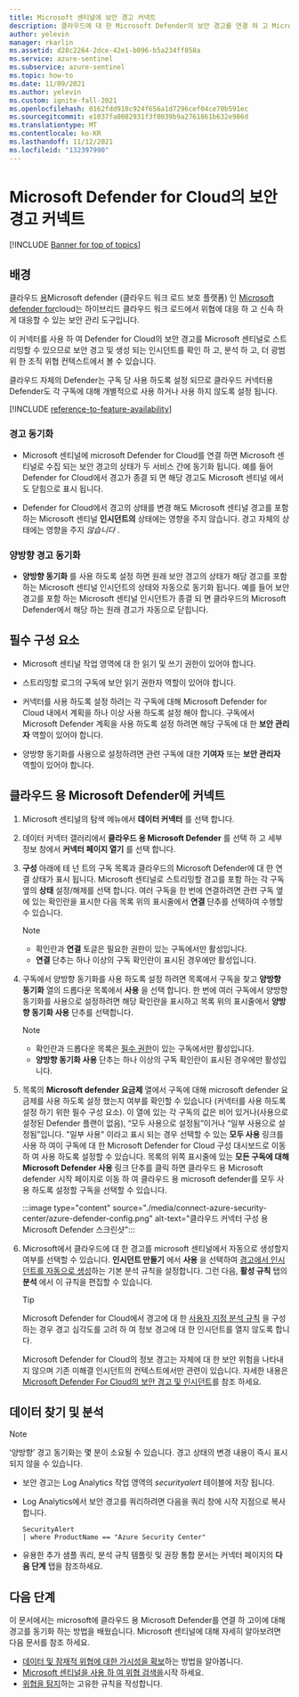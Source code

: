 ```yaml
---
title: Microsoft 센티널에 보안 경고 커넥트
description: 클라우드에 대 한 Microsoft Defender의 보안 경고를 연결 하 고 Microsoft 센티널로 스트리밍하는 방법에 대해 알아봅니다.
author: yelevin
manager: rkarlin
ms.assetid: d28c2264-2dce-42e1-b096-b5a234ff858a
ms.service: azure-sentinel
ms.subservice: azure-sentinel
ms.topic: how-to
ms.date: 11/09/2021
ms.author: yelevin
ms.custom: ignite-fall-2021
ms.openlocfilehash: 0162fdd918c924f656a1d7296cef04ce70b591ec
ms.sourcegitcommit: e1037fa0082931f3f0039b9a2761861b632e986d
ms.translationtype: MT
ms.contentlocale: ko-KR
ms.lasthandoff: 11/12/2021
ms.locfileid: "132397990"
---
```

# <a name="connect-security-alerts-from-microsoft-defender-for-cloud"></a>Microsoft Defender for Cloud의 보안 경고 커넥트

[!INCLUDE [Banner for top of topics](./includes/banner.md)]

## <a name="background"></a>배경

클라우드 [용](../security-center/security-center-introduction.md)Microsoft defender (클라우드 워크 로드 보호 플랫폼) 인 [Microsoft defender for](../security-center/azure-defender.md)cloud는 하이브리드 클라우드 워크 로드에서 위협에 대응 하 고 신속 하 게 대응할 수 있는 보안 관리 도구입니다.

이 커넥터를 사용 하 여 Defender for Cloud의 보안 경고를 Microsoft 센티널로 스트리밍할 수 있으므로 보안 경고 및 생성 되는 인시던트를 확인 하 고, 분석 하 고, 더 광범위 한 조직 위협 컨텍스트에서 볼 수 있습니다.

클라우드 자체의 Defender는 구독 당 사용 하도록 설정 되므로 클라우드 커넥터용 Defender도 각 구독에 대해 개별적으로 사용 하거나 사용 하지 않도록 설정 됩니다.

[!INCLUDE [reference-to-feature-availability](includes/reference-to-feature-availability.md)]

### <a name="alert-synchronization"></a>경고 동기화

- Microsoft 센티널에 microsoft Defender for Cloud를 연결 하면 Microsoft 센티널로 수집 되는 보안 경고의 상태가 두 서비스 간에 동기화 됩니다. 예를 들어 Defender for Cloud에서 경고가 종결 되 면 해당 경고도 Microsoft 센티널 에서도 닫힘으로 표시 됩니다.

- Defender for Cloud에서 경고의 상태를 변경 해도 Microsoft 센티널 경고를 포함 하는 Microsoft 센티널 **인시던트의** 상태에는 영향을 주지 않습니다. 경고 자체의 상태에는 영향을 주지 *않습니다* .

### <a name="bi-directional-alert-synchronization"></a>양방향 경고 동기화

- **양방향 동기화** 를 사용 하도록 설정 하면 원래 보안 경고의 상태가 해당 경고를 포함 하는 Microsoft 센티널 인시던트의 상태와 자동으로 동기화 됩니다. 예를 들어 보안 경고를 포함 하는 Microsoft 센티널 인시던트가 종결 되 면 클라우드의 Microsoft Defender에서 해당 하는 원래 경고가 자동으로 닫힙니다.

## <a name="prerequisites"></a>필수 구성 요소

- Microsoft 센티널 작업 영역에 대 한 읽기 및 쓰기 권한이 있어야 합니다.

- 스트리밍할 로그의 구독에 보안 읽기 권한자 역할이 있어야 합니다.

- 커넥터를 사용 하도록 설정 하려는 각 구독에 대해 Microsoft Defender for Cloud 내에서 계획을 하나 이상 사용 하도록 설정 해야 합니다. 구독에서 Microsoft Defender 계획을 사용 하도록 설정 하려면 해당 구독에 대 한 **보안 관리자** 역할이 있어야 합니다.

- 양방향 동기화를 사용으로 설정하려면 관련 구독에 대한 **기여자** 또는 **보안 관리자** 역할이 있어야 합니다.

## <a name="connect-to-microsoft-defender-for-cloud"></a>클라우드 용 Microsoft Defender에 커넥트

1. Microsoft 센티널의 탐색 메뉴에서 **데이터 커넥터** 를 선택 합니다.

1. 데이터 커넥터 갤러리에서 **클라우드 용 Microsoft Defender** 를 선택 하 고 세부 정보 창에서 **커넥터 페이지 열기** 를 선택 합니다.

1. **구성** 아래에 테 넌 트의 구독 목록과 클라우드의 Microsoft Defender에 대 한 연결 상태가 표시 됩니다. Microsoft 센티널로 스트리밍할 경고를 포함 하는 각 구독 옆의 **상태** 설정/해제를 선택 합니다. 여러 구독을 한 번에 연결하려면 관련 구독 옆에 있는 확인란을 표시한 다음 목록 위의 표시줄에서 **연결** 단추를 선택하여 수행할 수 있습니다.

    > [!NOTE]
    > - 확인란과 **연결** 토글은 필요한 권한이 있는 구독에서만 활성입니다.
    > - **연결** 단추는 하나 이상의 구독 확인란이 표시된 경우에만 활성입니다.

1. 구독에서 양방향 동기화를 사용 하도록 설정 하려면 목록에서 구독을 찾고 **양방향 동기화** 열의 드롭다운 목록에서 **사용** 을 선택 합니다. 한 번에 여러 구독에서 양방향 동기화를 사용으로 설정하려면 해당 확인란을 표시하고 목록 위의 표시줄에서 **양방향 동기화 사용** 단추를 선택합니다.

    > [!NOTE]
    > - 확인란과 드롭다운 목록은 [필수 권한](#prerequisites)이 있는 구독에서만 활성입니다.
    > - **양방향 동기화 사용** 단추는 하나 이상의 구독 확인란이 표시된 경우에만 활성입니다.

1. 목록의 **Microsoft defender 요금제** 열에서 구독에 대해 microsoft defender 요금제를 사용 하도록 설정 했는지 여부를 확인할 수 있습니다 (커넥터를 사용 하도록 설정 하기 위한 필수 구성 요소). 이 열에 있는 각 구독의 값은 비어 있거나(사용으로 설정된 Defender 플랜이 없음), “모두 사용으로 설정됨”이거나 “일부 사용으로 설정됨”입니다. "일부 사용" 이라고 표시 되는 경우 선택할 수 있는 **모두 사용** 링크를 사용 하 여이 구독에 대 한 Microsoft Defender for Cloud 구성 대시보드로 이동 하 여 사용 하도록 설정할 수 있습니다. 목록의 위쪽 표시줄에 있는 **모든 구독에 대해 Microsoft Defender 사용** 링크 단추를 클릭 하면 클라우드 용 Microsoft defender 시작 페이지로 이동 하 여 클라우드 용 microsoft defender를 모두 사용 하도록 설정할 구독을 선택할 수 있습니다.

    :::image type="content" source="./media/connect-azure-security-center/azure-defender-config.png" alt-text="클라우드 커넥터 구성 용 Microsoft Defender 스크린샷":::

1. Microsoft에서 클라우드에 대 한 경고를 microsoft 센티널에서 자동으로 생성할지 여부를 선택할 수 있습니다. **인시던트 만들기** 에서 **사용** 을 선택하여 [경고에서 인시던트를 자동으로 생성](create-incidents-from-alerts.md)하는 기본 분석 규칙을 설정합니다. 그런 다음, **활성 규칙** 탭의 **분석** 에서 이 규칙을 편집할 수 있습니다.

    > [!TIP]
    > Microsoft Defender for Cloud에서 경고에 대 한 [사용자 지정 분석 규칙](detect-threats-custom.md) 을 구성 하는 경우 경고 심각도를 고려 하 여 정보 경고에 대 한 인시던트를 열지 않도록 합니다. 
    >
    > Microsoft Defender for Cloud의 정보 경고는 자체에 대 한 보안 위험을 나타내지 않으며 기존 미해결 인시던트의 컨텍스트에서만 관련이 있습니다. 자세한 내용은 [Microsoft Defender For Cloud의 보안 경고 및 인시던트](../security-center/security-center-alerts-overview.md)를 참조 하세요.
    > 
    

## <a name="find-and-analyze-your-data"></a>데이터 찾기 및 분석

> [!NOTE]
> ‘양방향’ 경고 동기화는 몇 분이 소요될 수 있습니다. 경고 상태의 변경 내용이 즉시 표시되지 않을 수 있습니다.

- 보안 경고는 Log Analytics 작업 영역의 *securityalert* 테이블에 저장 됩니다.

- Log Analytics에서 보안 경고를 쿼리하려면 다음을 쿼리 창에 시작 지점으로 복사 합니다.

    ```kusto
    SecurityAlert 
    | where ProductName == "Azure Security Center"
    ```

- 유용한 추가 샘플 쿼리, 분석 규칙 템플릿 및 권장 통합 문서는 커넥터 페이지의 **다음 단계** 탭을 참조하세요.

## <a name="next-steps"></a>다음 단계

이 문서에서는 microsoft에 클라우드 용 Microsoft Defender를 연결 하 고이에 대해 경고를 동기화 하는 방법을 배웠습니다. Microsoft 센티널에 대해 자세히 알아보려면 다음 문서를 참조 하세요.

- [데이터 및 잠재적 위협에 대한 가시성을 확보](get-visibility.md)하는 방법을 알아봅니다.
- [Microsoft 센티널을 사용 하 여 위협 검색을](detect-threats-built-in.md)시작 하세요.
- [위협을 탐지](detect-threats-custom.md)하는 고유한 규칙을 작성합니다.
